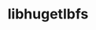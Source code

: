 ---
permalink: /engineering/projects/libhugetlbfs/
project_link_name: libhugetlbfs
project_maintainers: ''
project_stats: 'true'
project_url: https://github.com/libhugetlbfs/libhugetlbfs
title: libhugetlbfs
---